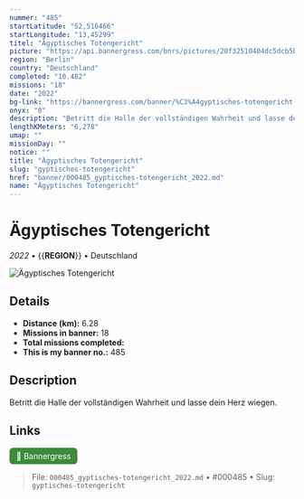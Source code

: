```yaml
---
nummer: "485"
startLatitude: "52,516466"
startLongitude: "13,45299"
titel: "Ägyptisches Totengericht"
picture: "https://api.bannergress.com/bnrs/pictures/20f32510404dc5dcb5b043d14ef777de"
region: "Berlin"
country: "Deutschland"
completed: "10.482"
missions: "18"
date: "2022"
bg-link: "https://bannergress.com/banner/%C3%A4gyptisches-totengericht-17af"
onyx: "0"
description: "Betritt die Halle der vollständigen Wahrheit und lasse dein Herz wiegen."
lengthKMeters: "6,278"
umap: ""
missionDay: ""
notice: ""
title: "Ägyptisches Totengericht"
slug: "gyptisches-totengericht"
href: "banner/000485_gyptisches-totengericht_2022.md"
name: "Ägyptisches Totengericht"
---
```

# Ägyptisches Totengericht

*2022* • {{__REGION__}} • Deutschland

![Ägyptisches Totengericht](https://api.bannergress.com/bnrs/pictures/20f32510404dc5dcb5b043d14ef777de)



## Details
- **Distance (km):** 6.28
- **Missions in banner:** 18
- **Total missions completed:** 
- **This is my banner no.:** 485



## Description
Betritt die Halle der vollständigen Wahrheit und lasse dein Herz wiegen.



## Links
<a href="https://bannergress.com/banner/%C3%A4gyptisches-totengericht-17af" target="_blank" style="display:inline-block;margin-right:8px;padding:6px 12px;background:#3c8b3c;color:#fff;text-decoration:none;border-radius:6px;">🔗 Bannergress</a>



> File: `000485_gyptisches-totengericht_2022.md` • #000485 • Slug: `gyptisches-totengericht`
